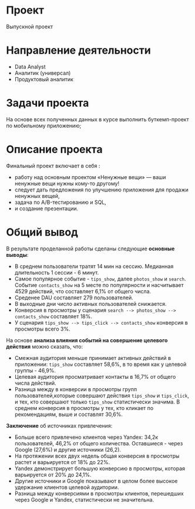 # Проект
Выпускной проект
# Направление деятельности
* Data Analyst
* Аналитик (универсал)
* Продуктовый аналитик
# Задачи проекта
На основе всех полученных данных в курсе выполнить буткемп-проект по мобильному приложению;
# Описание проекта
Финальный проект включает в себя :
* работу над основным проектом «Ненужные вещи» — ваши ненужные вещи нужны кому-то другому!
* следует дать предложения по улучшению приложения для продажи ненужных вещей,
* задача по A/B-тестированию и SQL,
* и создание презентации.
# Общий вывод
В результате проделанной работы сделаны следующие **основные выводы**:
    
- В среднем пользователи тратят 14 мин на сессию. Медианная длительность 1 сессии - 6 минут.
- Самое популярное событие - `tips_show`, далее `photos_show` и `search`. Событие `contacts_show` на 5 месте по популярности и насчитывает 4529 действий, что составляет 6,1% от общего числа.
- Среденее DAU составляет 279 пользователей. 
- В выходные дни число активных пользователей снижается.
- Конверсия в просмотры у сценария `search --> photos_show --> contacts_show` составляет 18%.
- У сценария `tips_show --> tips_click --> contacts_show` конверсия в просмотры всего 3%.
    
На основе **анализа влияния событий на совершение целевого действия** можно сказать, что:
- Смежная аудитория меньше принимает активных действий в приложении: `tips_show` составляет 58,6%, в то время как у целевой группы - 46,9%.
- Целевая аудитория просматривает контакты в 16,7% от общего числа действий.
- Разница между в конверсии в просмотры групп пользователей,которые совершают действия `tips_show` и `tips_click`, и тех, кто совершают только `tips_show` статистически значима. В среднем конверсия в просмотры у тех, кто кликает по рекомендациям, выше и составлят 30,6%.
 
**Заключение** об источниках привлечения:
- Больше всего привлечено клиентов через Yandex: 34,2к пользователей, 46,2% от общего количества. Оставшиеся - через Google (27,6%) и другие источники (26,2).
- На протяжении всех двух недель общая конверсия в просмотры растет и варьируется от 18% до 22%.
- Yandex демонстрирует большую конверсию в просмотры, которая варьируется от 20% до 24,1%.
- Другие источники и Google показывают в целом более высокое удержание клиентов целевой аудитории.
- Разница между конверсиями в просмотры клиентов, перешедших через Google и Yandex, статистически не значительна.
  
